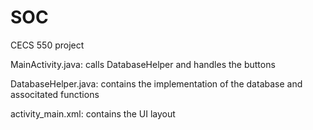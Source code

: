 # SOC
CECS 550 project

MainActivity.java:  calls DatabaseHelper and handles the buttons

DatabaseHelper.java:  contains the implementation of the database and associtated functions

activity_main.xml:  contains the UI layout
